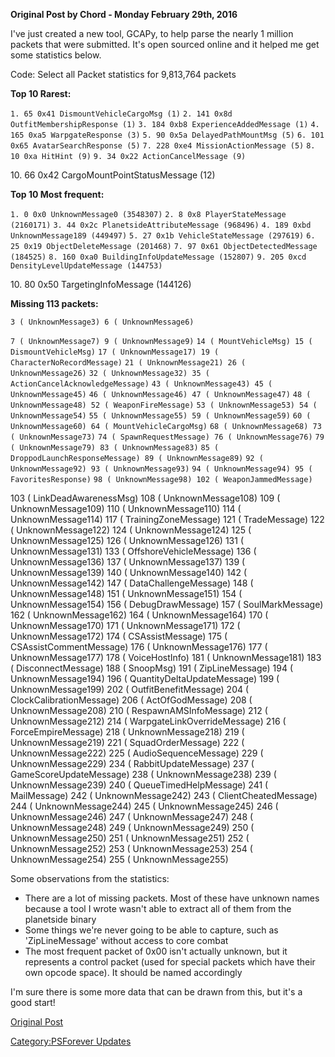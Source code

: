 **Original Post by Chord - Monday February 29th, 2016**

I've just created a new tool, GCAPy, to help parse the nearly 1 million
packets that were submitted. It's open sourced online and it helped me
get some statistics below.

Code: Select all Packet statistics for 9,813,764 packets

**Top 10 Rarest:**

`1. 65 0x41 DismountVehicleCargoMsg (1)`
`2. 141 0x8d OutfitMembershipResponse (1)`
`3. 184 0xb8 ExperienceAddedMessage (1)`
`4. 165 0xa5 WarpgateResponse (3)`
`5. 90 0x5a DelayedPathMountMsg (5)`
`6. 101 0x65 AvatarSearchResponse (5)`
`7. 228 0xe4 MissionActionMessage (5)`
`8. 10 0xa HitHint (9)`
`9. 34 0x22 ActionCancelMessage (9)`

10\. 66 0x42 CargoMountPointStatusMessage (12)

**Top 10 Most frequent:**

`1. 0 0x0 UnknownMessage0 (3548307)`
`2. 8 0x8 PlayerStateMessage (2160171)`
`3. 44 0x2c PlanetsideAttributeMessage (968496)`
`4. 189 0xbd UnknownMessage189 (449497)`
`5. 27 0x1b VehicleStateMessage (297619)`
`6. 25 0x19 ObjectDeleteMessage (201468)`
`7. 97 0x61 ObjectDetectedMessage (184525)`
`8. 160 0xa0 BuildingInfoUpdateMessage (152807)`
`9. 205 0xcd DensityLevelUpdateMessage (144753)`

10\. 80 0x50 TargetingInfoMessage (144126)

**Missing 113 packets:**

`3 ( UnknownMessage3) 6 ( UnknownMessage6)`

`7 ( UnknownMessage7) 9 ( UnknownMessage9)`
`14 ( MountVehicleMsg) 15 ( DismountVehicleMsg)`
`17 ( UnknownMessage17) 19 ( CharacterNoRecordMessage)`
`21 ( UnknownMessage21) 26 ( UnknownMessage26)`
`32 ( UnknownMessage32) 35 ( ActionCancelAcknowledgeMessage)`
`43 ( UnknownMessage43) 45 ( UnknownMessage45)`
`46 ( UnknownMessage46) 47 ( UnknownMessage47)`
`48 ( UnknownMessage48) 52 ( WeaponFireMessage)`
`53 ( UnknownMessage53) 54 ( UnknownMessage54)`
`55 ( UnknownMessage55) 59 ( UnknownMessage59)`
`60 ( UnknownMessage60) 64 ( MountVehicleCargoMsg)`
`68 ( UnknownMessage68) 73 ( UnknownMessage73)`
`74 ( SpawnRequestMessage) 76 ( UnknownMessage76)`
`79 ( UnknownMessage79) 83 ( UnknownMessage83)`
`85 ( DroppodLaunchResponseMessage) 89 ( UnknownMessage89)`
`92 ( UnknownMessage92) 93 ( UnknownMessage93)`
`94 ( UnknownMessage94) 95 ( FavoritesResponse)`
`98 ( UnknownMessage98) 102 ( WeaponJammedMessage)`

103 ( LinkDeadAwarenessMsg) 108 ( UnknownMessage108) 109 (
UnknownMessage109) 110 ( UnknownMessage110) 114 ( UnknownMessage114) 117
( TrainingZoneMessage) 121 ( TradeMessage) 122 ( UnknownMessage122) 124
( UnknownMessage124) 125 ( UnknownMessage125) 126 ( UnknownMessage126)
131 ( UnknownMessage131) 133 ( OffshoreVehicleMessage) 136 (
UnknownMessage136) 137 ( UnknownMessage137) 139 ( UnknownMessage139) 140
( UnknownMessage140) 142 ( UnknownMessage142) 147 (
DataChallengeMessage) 148 ( UnknownMessage148) 151 ( UnknownMessage151)
154 ( UnknownMessage154) 156 ( DebugDrawMessage) 157 ( SoulMarkMessage)
162 ( UnknownMessage162) 164 ( UnknownMessage164) 170 (
UnknownMessage170) 171 ( UnknownMessage171) 172 ( UnknownMessage172) 174
( CSAssistMessage) 175 ( CSAssistCommentMessage) 176 (
UnknownMessage176) 177 ( UnknownMessage177) 178 ( VoiceHostInfo) 181 (
UnknownMessage181) 183 ( DisconnectMessage) 188 ( SnoopMsg) 191 (
ZipLineMessage) 194 ( UnknownMessage194) 196 (
QuantityDeltaUpdateMessage) 199 ( UnknownMessage199) 202 (
OutfitBenefitMessage) 204 ( ClockCalibrationMessage) 206 (
ActOfGodMessage) 208 ( UnknownMessage208) 210 ( RespawnAMSInfoMessage)
212 ( UnknownMessage212) 214 ( WarpgateLinkOverrideMessage) 216 (
ForceEmpireMessage) 218 ( UnknownMessage218) 219 ( UnknownMessage219)
221 ( SquadOrderMessage) 222 ( UnknownMessage222) 225 (
AudioSequenceMessage) 229 ( UnknownMessage229) 234 (
RabbitUpdateMessage) 237 ( GameScoreUpdateMessage) 238 (
UnknownMessage238) 239 ( UnknownMessage239) 240 ( QueueTimedHelpMessage)
241 ( MailMessage) 242 ( UnknownMessage242) 243 ( ClientCheatedMessage)
244 ( UnknownMessage244) 245 ( UnknownMessage245) 246 (
UnknownMessage246) 247 ( UnknownMessage247) 248 ( UnknownMessage248) 249
( UnknownMessage249) 250 ( UnknownMessage250) 251 ( UnknownMessage251)
252 ( UnknownMessage252) 253 ( UnknownMessage253) 254 (
UnknownMessage254) 255 ( UnknownMessage255)

Some observations from the statistics:

- There are a lot of missing packets. Most of these have unknown names
  because a tool I wrote wasn't able to extract all of them from the
  planetside binary
- Some things we're never going to be able to capture, such as
  'ZipLineMessage' without access to core combat
- The most frequent packet of 0x00 isn't actually unknown, but it
  represents a control packet (used for special packets which have
  their own opcode space). It should be named accordingly

I'm sure there is some more data that can be drawn from this, but it's a
good start!

[Original Post](http://psforever.net/forum/viewtopic.php?f=11&t=146)

[Category:PSForever Updates](Category:PSForever_Updates.md)
